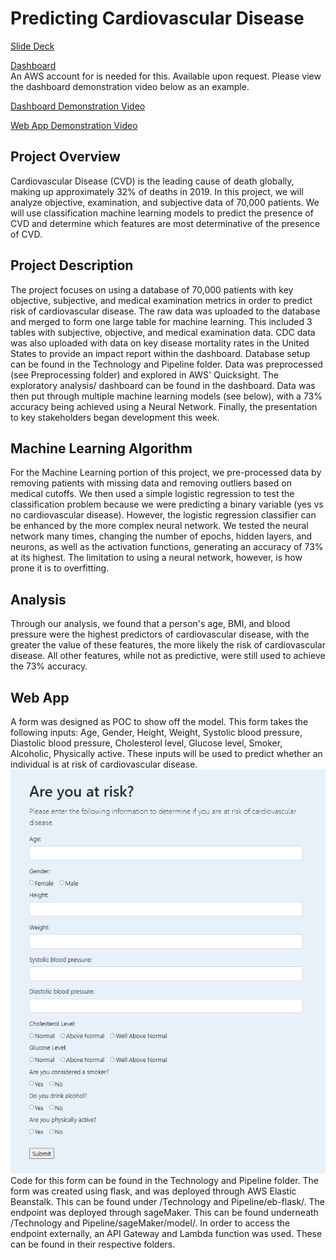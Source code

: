 # Predicting Cardiovascular Disease

[Slide Deck](https://docs.google.com/presentation/d/1kPJgIdu8fuf2Ci5hB6wL9CPa2ewXVI9GY5zz5iTyj_w/edit#slide=id.p)

[Dashboard](https://signin.aws.amazon.com/oauth?response_type=code&client_id=arn%3Aaws%3Aiam%3A%3A015428540659%3Auser%2Fspaceneedle-prod&redirect_uri=https%3A%2F%2Fca-central-1.quicksight.aws.amazon.com%2Fsn%2Fdashboards%2Fbf9360c4-48b7-4e83-a389-e226f7c1da59%3Fstate%3DhashArgs%2523%26isauthcode%3Dtrue&forceMobileLayout=0&forceMobileApp=0)<br> 
An AWS account for is needed for this. Available upon request. Please view the dashboard demonstration video below as an example.

[Dashboard Demonstration Video](https://github.com/christopher-ko-law/predicting-cvd/blob/main/Resources/dashboard-demo.mov)<br>

[Web App Demonstration Video](https://github.com/christopher-ko-law/predicting-cvd/blob/main/Resources/website-demo.mov)<br>

## Project Overview

Cardiovascular Disease (CVD) is the leading cause of death globally, making up approximately 32% of deaths in 2019. In this project, we will analyze objective, examination, and subjective data of 70,000 patients. We will use classification machine learning models to predict the presence of CVD and determine which features are most determinative of the presence of CVD. 


## Project Description
The project focuses on using a database of 70,000 patients with key objective, subjective, and medical examination metrics in order to predict risk of cardiovascular disease. The raw data was uploaded to the database and merged to form one large table for machine learning. This included 3 tables with subjective, objective, and medical examination data. CDC data was also uploaded with data on key disease mortality rates in the United States to provide an impact report within the dashboard. Database setup can be found in the Technology and Pipeline folder. Data was preprocessed (see Preprocessing folder) and explored in AWS' Quicksight. The exploratory analysis/ dashboard can be found in the dashboard. Data was then put through multiple machine learning models (see below), with a 73% accuracy being achieved using a Neural Network. Finally, the presentation to key stakeholders began development this week. 

## Machine Learning Algorithm

For the Machine Learning portion of this project, we pre-processed data by removing patients with missing data and removing outliers based on medical cutoffs. We then used a simple logistic regression to test the classification problem because we were predicting a binary variable (yes vs no cardiovascular disease). However, the logistic regression classifier can be enhanced by the more complex neural network. We tested the neural network many times, changing the number of epochs, hidden layers, and neurons, as well as the activation functions, generating an accuracy of 73% at its highest. The limitation to using a neural network, however, is how prone it is to overfitting. 

## Analysis

Through our analysis, we found that a person's age, BMI, and blood pressure were the highest predictors of cardiovascular disease, with the greater the value of these features, the more likely the risk of cardiovascular disease. All other features, while not as predictive, were still used to achieve the 73% accuracy. 

## Web App

A form was designed as POC to show off the model. This form takes the following inputs: Age, Gender, Height, Weight, Systolic blood pressure, Diastolic blood pressure, Cholesterol level, Glucose level, Smoker, Alcoholic, Physically active. These inputs will be used to predict whether an individual is at risk of cardiovascular disease. <br>
![Web Form](/Resources/Presentation%20Files/webapp.PNG)<br>
Code for this form can be found in the Technology and Pipeline folder. 
The form was created using flask, and was deployed through AWS Elastic Beanstalk. This can be found under /Technology and Pipeline/eb-flask/.
The endpoint was deployed through sageMaker. This can be found underneath /Technology and Pipeline/sageMaker/model/. In order to access the endpoint externally, an API Gateway and Lambda function was used. These can be found in their respective folders.
